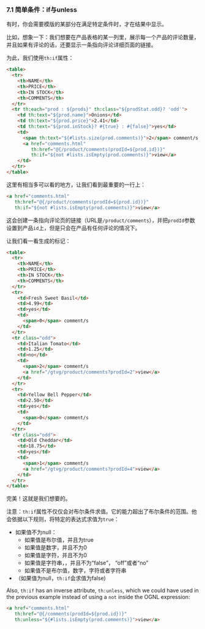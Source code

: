 ### 7.1 简单条件：if与unless

有时，你会需要模版的某部分在满足特定条件时，才在结果中显示。

比如，想象一下：我们想要在产品表格的某一列里，展示每一个产品的评论数量，并且如果有评论的话，还要显示一条指向评论详细页面的链接。

为此，我们使用`th:if`属性：
```html
<table>
  <tr>
    <th>NAME</th>
    <th>PRICE</th>
    <th>IN STOCK</th>
    <th>COMMENTS</th>
  </tr>
  <tr th:each="prod : ${prods}" th:class="${prodStat.odd}? 'odd'">
    <td th:text="${prod.name}">Onions</td>
    <td th:text="${prod.price}">2.41</td>
    <td th:text="${prod.inStock}? #{true} : #{false}">yes</td>
    <td>
      <span th:text="${#lists.size(prod.comments)}">2</span> comment/s
      <a href="comments.html" 
         th:href="@{/product/comments(prodId=${prod.id})}" 
         th:if="${not #lists.isEmpty(prod.comments)}">view</a>
    </td>
  </tr>
</table>
```
这里有相当多可以看的地方，让我们看到最重要的一行上：
```html
<a href="comments.html"
   th:href="@{/product/comments(prodId=${prod.id})}" 
   th:if="${not #lists.isEmpty(prod.comments)}">view</a>
```
这会创建一条指向评论页的链接（URL是`/product/comments`），并把`prodId`参数设置到产品`id`上，但是只会在产品有任何评论的情况下。

让我们看一看生成的标记：
```html
<table>
  <tr>
    <th>NAME</th>
    <th>PRICE</th>
    <th>IN STOCK</th>
    <th>COMMENTS</th>
  </tr>
  <tr>
    <td>Fresh Sweet Basil</td>
    <td>4.99</td>
    <td>yes</td>
    <td>
      <span>0</span> comment/s
    </td>
  </tr>
  <tr class="odd">
    <td>Italian Tomato</td>
    <td>1.25</td>
    <td>no</td>
    <td>
      <span>2</span> comment/s
      <a href="/gtvg/product/comments?prodId=2">view</a>
    </td>
  </tr>
  <tr>
    <td>Yellow Bell Pepper</td>
    <td>2.50</td>
    <td>yes</td>
    <td>
      <span>0</span> comment/s
    </td>
  </tr>
  <tr class="odd">
    <td>Old Cheddar</td>
    <td>18.75</td>
    <td>yes</td>
    <td>
      <span>1</span> comment/s
      <a href="/gtvg/product/comments?prodId=4">view</a>
    </td>
  </tr>
</table>
```
完美！这就是我们想要的。

注意：`th:if`属性不仅仅会对布尔条件求值。它的能力超出了布尔条件的范围。他会依据以下规则，将特定的表达式求值为`true`：

- 如果值不为null：
	- 如果值是布尔值，并且为true
	- 如果值是数字，并且不为0
	- 如果值是字符，并且不为0
	- 如果值是字符串，，并且不为“false”， “off”或者“no”
	- 如果值不是布尔值，数字，字符或者字符串
- （如果值为null，`th:if`会求值为false)

Also, `th:if` has an inverse attribute, `th:unless`, which we could have used in the previous example instead of using a `not` inside the OGNL expression:
```html
<a href="comments.html"
   th:href="@{/comments(prodId=${prod.id})}" 
   th:unless="${#lists.isEmpty(prod.comments)}">view</a>
```
